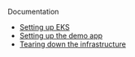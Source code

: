 Documentation

* [Setting up EKS](docs/eks.md)
* [Setting up the demo app](docs/demo-app.md)
* [Tearing down the infrastructure](docs/destroy.md)